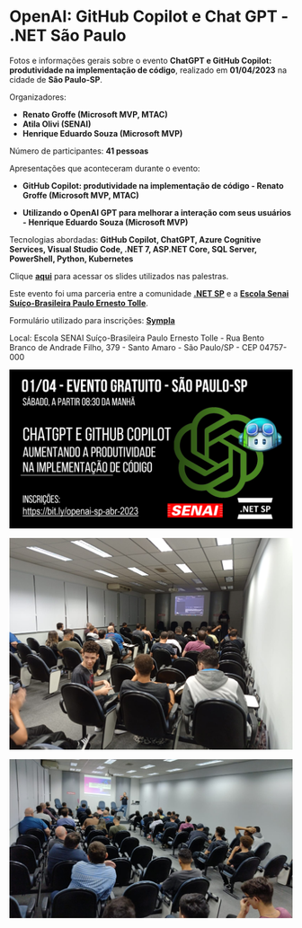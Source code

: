 # OpenAI: GitHub Copilot e Chat GPT - .NET São Paulo
Fotos e informações gerais sobre o evento **ChatGPT e GitHub Copilot: produtividade na implementação de código**, realizado em **01/04/2023** na cidade de **São Paulo-SP**.

Organizadores:
- **Renato Groffe (Microsoft MVP, MTAC)**
- **Atila Olivi (SENAI)**
- **Henrique Eduardo Souza (Microsoft MVP)**

Número de participantes: **41 pessoas**

Apresentações que aconteceram durante o evento:
* **GitHub Copilot: produtividade na implementação de código - Renato Groffe (Microsoft MVP, MTAC)**

* **Utilizando o OpenAI GPT para melhorar a interação com seus usuários - Henrique Eduardo Souza (Microsoft MVP)**

Tecnologias abordadas: **GitHub Copilot, ChatGPT, Azure Cognitive Services, Visual Studio Code, .NET 7, ASP.NET Core, SQL Server, PowerShell, Python, Kubernetes**

Clique [**aqui**](/slides/) para acessar os slides utilizados nas palestras.

Este evento foi uma parceria entre a comunidade [**.NET SP**](https://www.meetup.com/dotnet-Sao-Paulo/) e a [**Escola Senai Suíço-Brasileira Paulo Ernesto Tolle**](https://suicobrasileira.sp.senai.br/).

Formulário utilizado para inscrições: [**Sympla**](https://www.sympla.com.br/evento/chatgpt-e-github-copilot-produtividade-na-implementacao-de-codigo-gratuito-e-presencial/1925171)

Local: Escola SENAI Suíço-Brasileira Paulo Ernesto Tolle - Rua Bento Branco de Andrade Filho, 379 - Santo Amaro - São Paulo/SP - CEP 04757-000

![Banner do evento](img/banner.png)

![Renato palestrando](img/o-19.jpeg)

![Henrique palestrando](img/o-32.jpeg)
